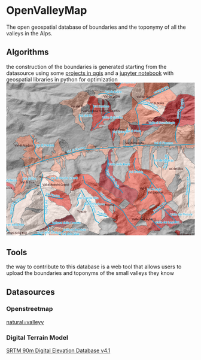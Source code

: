 # OpenValleyMap

The open geospatial database of boundaries and the toponymy of all the valleys in the Alps.

## Algorithms

the construction of the boundaries is generated starting from the datasource using some [projects in qgis](jupyter/qgis) and a [jupyter notebook](jupyter) with geospatial libraries in python for optimization
![](jupyter/qgis/join_line_basin_by_name.png)

## Tools

the way to contribute to this database is a web tool that allows users to upload the boundaries and toponyms of the small valleys they know

## Datasources

### Openstreetmap

[natural=valleyy](https://taginfo.openstreetmap.org/tags/natural=valley)

### Digital Terrain Model

[SRTM 90m Digital Elevation Database v4.1](https://cgiarcsi.community/data/srtm-90m-digital-elevation-database-v4-1/)
